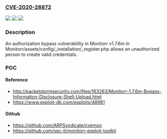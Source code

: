 ### [CVE-2020-28872](https://cve.mitre.org/cgi-bin/cvename.cgi?name=CVE-2020-28872)
![](https://img.shields.io/static/v1?label=Product&message=n%2Fa&color=blue)
![](https://img.shields.io/static/v1?label=Version&message=n%2Fa&color=blue)
![](https://img.shields.io/static/v1?label=Vulnerability&message=n%2Fa&color=brighgreen)

### Description

An authorization bypass vulnerability in Monitorr v1.7.6m in Monitorr/assets/config/_installation/_register.php allows an unauthorized person to create valid credentials.

### POC

#### Reference
- http://packetstormsecurity.com/files/163263/Monitorr-1.7.6m-Bypass-Information-Disclosure-Shell-Upload.html
- https://www.exploit-db.com/exploits/48981

#### Github
- https://github.com/ARPSyndicate/cvemon
- https://github.com/sec-it/monitorr-exploit-toolkit

